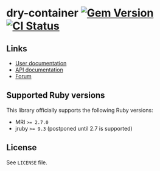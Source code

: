 <!--- this file is synced from dry-rb/template-gem project -->
[gem]: https://rubygems.org/gems/dry-container
[actions]: https://github.com/dry-rb/dry-container/actions

# dry-container [![Gem Version](https://badge.fury.io/rb/dry-container.svg)][gem] [![CI Status](https://github.com/dry-rb/dry-container/workflows/ci/badge.svg)][actions]

## Links

* [User documentation](https://dry-rb.org/gems/dry-container)
* [API documentation](http://rubydoc.info/gems/dry-container)
* [Forum](https://discourse.dry-rb.org)

## Supported Ruby versions

This library officially supports the following Ruby versions:

* MRI `>= 2.7.0`
* jruby `>= 9.3` (postponed until 2.7 is supported)

## License

See `LICENSE` file.

